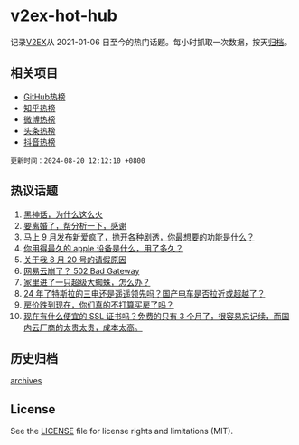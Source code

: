 # v2ex-hot-hub

 记录[V2EX](https://www.v2ex.com/)从 2021-01-06 日至今的热门话题。每小时抓取一次数据，按天[归档](archives)。
 
 ## 相关项目

- [GitHub热榜](https://github.com/lonnyzhang423/github-hot-hub)
- [知乎热榜](https://github.com/lonnyzhang423/zhihu-hot-hub)
- [微博热榜](https://github.com/lonnyzhang423/weibo-hot-hub)
- [头条热榜](https://github.com/lonnyzhang423/toutiao-hot-hub)
- [抖音热榜](https://github.com/lonnyzhang423/douyin-hot-hub)


 `更新时间：2024-08-20 12:12:10 +0800`

## 热议话题

1. [黑神话，为什么这么火](https://www.v2ex.com/t/1066324)
1. [要离婚了，帮分析一下，感谢](https://www.v2ex.com/t/1066342)
1. [马上 9 月发布新爱疯了，抛开各种剧透，你最想要的功能是什么？](https://www.v2ex.com/t/1066100)
1. [你用得最久的 apple 设备是什么，用了多久？](https://www.v2ex.com/t/1066137)
1. [关于我 8 月 20 号的请假原因](https://www.v2ex.com/t/1066313)
1. [网易云崩了？ 502 Bad Gateway](https://www.v2ex.com/t/1066148)
1. [家里进了一只超级大蜘蛛，怎么办？](https://www.v2ex.com/t/1066156)
1. [24 年了特斯拉的三电还是遥遥领先吗？国产电车是否拉近或超越了？](https://www.v2ex.com/t/1066305)
1. [房价跌到现在，你们真的不打算买房了吗？](https://www.v2ex.com/t/1066308)
1. [现在有什么便宜的 SSL 证书吗？免费的只有 3 个月了，很容易忘记续，而国内云厂商的太贵太贵，成本太高。](https://www.v2ex.com/t/1066103)

## 历史归档

[archives](archives)

## License

See the [LICENSE](LICENSE) file for license rights and limitations (MIT).
